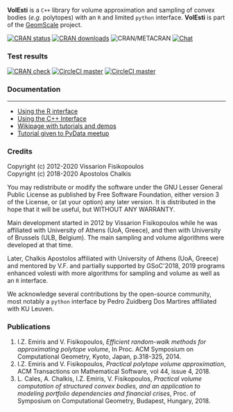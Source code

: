 **VolEsti** is a `C++` library for volume approximation and sampling of convex bodies (*e.g.* polytopes) with an `R` and limited `python` interface. **VolEsti** is part of the [GeomScale](https://geomscale.github.io) project.

[![CRAN status](https://www.r-pkg.org/badges/version/volesti)](https://cran.r-project.org/package=volesti)
[![CRAN downloads](https://cranlogs.r-pkg.org/badges/volesti)](https://cran.r-project.org/package=volesti)
![CRAN/METACRAN](https://img.shields.io/cran/l/volesti)
[![Chat](https://badges.gitter.im/boostorg/geometry.png)](https://gitter.im/GeomScale/community?utm_source=share-link&utm_medium=link&utm_campaign=share-link)

### Test results

[![CRAN check](https://cranchecks.info/badges/worst/volesti)](https://cran.r-project.org/web/checks/check_results_volesti.html)
[![CircleCI master](https://circleci.com/gh/GeomScale/volume_approximation/tree/master.svg?style=shield)](https://circleci.com/gh/GeomScale/volume_approximation/tree/master)
[![CircleCI master](https://circleci.com/gh/GeomScale/volume_approximation/tree/develop.svg?style=shield)](https://circleci.com/gh/GeomScale/volume_approximation/tree/develop)

###  Documentation
------------
* [Using the R interface](doc/r_interface.md)
* [Using the C++ Interface](doc/cpp_interface.md)
* [Wikipage with tutorials and demos](https://github.com/GeomScale/volume_approximation/wiki)
* [Tutorial given to PyData meetup](https://vissarion.github.io/tutorials/volesti_tutorial_pydata.html)

### Credits

Copyright (c) 2012-2020 Vissarion Fisikopoulos  
Copyright (c) 2018-2020 Apostolos Chalkis  

You may redistribute or modify the software under the GNU Lesser General Public License as published by Free Software Foundation, either version 3 of the License, or (at your option) any later version. It is distributed in the hope that it will be useful, but WITHOUT ANY WARRANTY.  

Main development started in 2012 by Vissarion Fisikopoulos while he was affiliated with University of Athens (UoA, Greece), and then with University of Brussels (ULB, Belgium). The main sampling and volume algorithms were developed at that time. 

Later, Chalkis Apostolos affiliated with University of Athens (UoA, Greece) and mentored by V.F. and partially supported by GSoC'2018, 2019 programs enhanced volesti with more algorithms for sampling and volume as well as an `R` interface.       

We acknowledge several contributions by the open-source community, most notably a `python` interface by Pedro Zuidberg Dos Martires affiliated with KU Leuven.

### Publications

1. I.Z. Emiris and V. Fisikopoulos, *Efficient random-walk methods for approximating polytope volume*, In Proc. ACM Symposium on Computational Geometry, Kyoto, Japan, p.318-325, 2014.  
2. I.Z. Emiris and V. Fisikopoulos, *Practical polytope volume approximation*, ACM Transactions on Mathematical Software, vol 44, issue 4, 2018.
3. L. Cales, A. Chalkis, I.Z. Emiris, V. Fisikopoulos, *Practical volume computation of structured convex bodies, and an application to modeling portfolio dependencies and financial crises*, Proc. of Symposium on Computational Geometry, Budapest, Hungary, 2018.  

